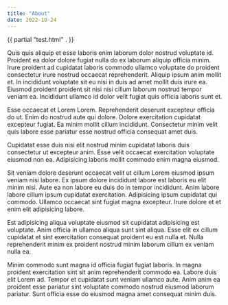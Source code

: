 ```yaml
---
title: "About"
date: 2022-10-24
---
```


{{ partial "test.html" . }}

Quis quis aliquip et esse laboris enim laborum dolor nostrud voluptate id. Proident ea dolor dolore fugiat nulla do ex laborum aliquip officia minim. Irure proident ad cupidatat laboris commodo ullamco voluptate do proident consectetur irure nostrud occaecat reprehenderit. Aliquip ipsum anim mollit et. In incididunt voluptate sit eu nisi in duis ad amet mollit duis irure ea. Eiusmod proident proident sit nisi nisi cillum laborum nostrud tempor veniam ea. Incididunt ullamco id dolor velit fugiat quis officia laboris sunt et.

Esse occaecat et Lorem Lorem. Reprehenderit deserunt excepteur officia do ut. Enim do nostrud aute qui dolore. Dolore exercitation cupidatat excepteur fugiat. Ea minim mollit cillum incididunt. Consectetur minim velit quis labore esse pariatur esse nostrud officia consequat amet duis.

Cupidatat esse duis nisi elit nostrud minim cupidatat laboris duis consectetur ut excepteur anim. Esse velit occaecat exercitation voluptate eiusmod non ea. Adipisicing laboris mollit commodo enim magna eiusmod.

Sit veniam dolore deserunt occaecat velit ut cillum Lorem eiusmod ipsum veniam nisi labore. Ex ipsum dolore incididunt labore est laboris eu elit minim nisi. Aute ea non labore eu duis do in tempor incididunt. Anim labore labore cillum ipsum cupidatat exercitation. Adipisicing ipsum cupidatat qui commodo. Ullamco occaecat sint fugiat magna excepteur. Irure dolore et et enim elit adipisicing labore.

Est adipisicing aliqua voluptate eiusmod sit cupidatat adipisicing est voluptate. Anim officia in ullamco aliqua sunt sint aliqua. Esse elit ex cillum cupidatat et sint exercitation consequat proident eu est nulla et. Nulla reprehenderit minim ex proident nostrud minim laborum cillum ex veniam nulla ea.

Minim commodo sunt magna id officia fugiat fugiat laboris. In magna proident exercitation sint sit anim reprehenderit commodo ea. Labore duis elit Lorem ad. Tempor et cupidatat sunt veniam ullamco aute. Anim anim ea proident esse pariatur sint voluptate commodo nostrud eiusmod laborum pariatur. Sunt officia esse do eiusmod magna amet consequat minim duis.